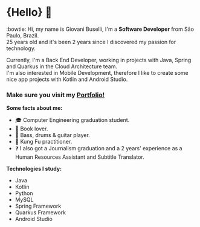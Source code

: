 # {Hello} 👋

:bowtie: Hi, my name is Giovani Buselli, I'm a <b>Software Developer</b> from São Paulo, Brazil.<br>
25 years old and it's been 2 years since I discovered my passion for technology. <br>

Currently, I'm a Back End Developer, working in projects with Java, Spring and Quarkus in the Cloud Architecture team. <br>
I'm also interested in Mobile Development, therefore I like to create some nice app projects with Kotlin and Android Studio.

### Make sure you visit my <a target="_blank" href="https://gibuselli.github.io/portfolio/">Portfolio!</a>


**Some facts about me:**

* :mortar_board: Computer Engineering graduation student.
* :closed_book:    Book lover.
* :guitar: Bass, drums & guitar player.
* :kimono: Kung Fu practitioner.
* :question: I also got a Journalism graduation and a 2 years' experience as a Human Resources Assistant and Subtitle Translator.

**Technologies I study:**

* Java
* Kotlin
* Python
* MySQL
* Spring Framework
* Quarkus Framework
* Android Studio

<!--
**gibuselli/gibuselli** is a ✨ _special_ ✨ repository because its `README.md` (this file) appears on your GitHub profile.




